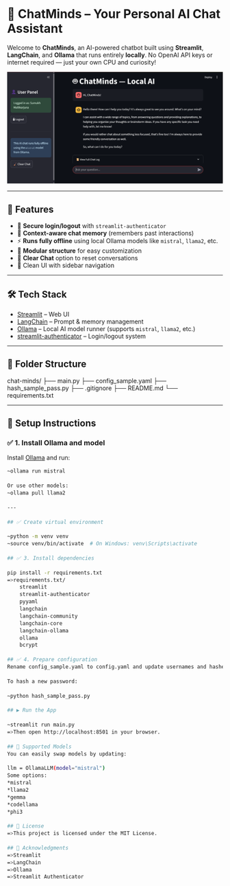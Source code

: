 # 🤖 ChatMinds – Your Personal AI Chat Assistant

Welcome to **ChatMinds**, an AI-powered chatbot built using **Streamlit**, **LangChain**, and **Ollama** that runs entirely **locally**. No OpenAI API keys or internet required — just your own CPU and curiosity!

![Chat UI Preview](image.png)

---

## 🚀 Features

- 🔐 **Secure login/logout** with `streamlit-authenticator`
- 🧠 **Context-aware chat memory** (remembers past interactions)
- ⚡ **Runs fully offline** using local Ollama models like `mistral`, `llama2`, etc.
- 🧩 **Modular structure** for easy customization
- 🧼 **Clear Chat** option to reset conversations
- 🎨 Clean UI with sidebar navigation

---

## 🛠️ Tech Stack

- [Streamlit](https://streamlit.io/) – Web UI
- [LangChain](https://www.langchain.com/) – Prompt & memory management
- [Ollama](https://ollama.com/) – Local AI model runner (supports `mistral`, `llama2`, etc.)
- [streamlit-authenticator](https://github.com/mkhorasani/Streamlit-Authenticator) – Login/logout system

---

## 📁 Folder Structure

chat-minds/
├── main.py
├── config_sample.yaml
├── hash_sample_pass.py
├── .gitignore
├── README.md
└── requirements.txt


---

## 🔧 Setup Instructions

### ✅ 1. Install Ollama and model

Install [Ollama](https://ollama.com/download) and run:

```bash
~ollama run mistral

Or use other models:
~ollama pull llama2

---

## ✅ Create virtual environment

~python -m venv venv
~source venv/bin/activate  # On Windows: venv\Scripts\activate

## ✅ 3. Install dependencies

pip install -r requirements.txt
=>requirements.txt/
    streamlit
    streamlit-authenticator
    pyyaml
    langchain
    langchain-community
    langchain-core
    langchain-ollama
    ollama
    bcrypt

## ✅ 4. Prepare configuration
Rename config_sample.yaml to config.yaml and update usernames and hashed passwords.

To hash a new password:

~python hash_sample_pass.py

## ▶️ Run the App

~streamlit run main.py
=>Then open http://localhost:8501 in your browser.

## 🧠 Supported Models
You can easily swap models by updating:

llm = OllamaLLM(model="mistral")
Some options:
*mistral
*llama2
*gemma
*codellama
*phi3

## 📜 License
=>This project is licensed under the MIT License.

## 🌟 Acknowledgments
=>Streamlit
=>LangChain
=>Ollama
=>Streamlit Authenticator